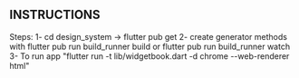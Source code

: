 ## INSTRUCTIONS

Steps:
1- cd design_system -> flutter pub get
2- create generator methods with flutter pub run build_runner build or flutter pub run build_runner
watch
3- To run app "flutter run -t lib/widgetbook.dart -d chrome --web-renderer html"
